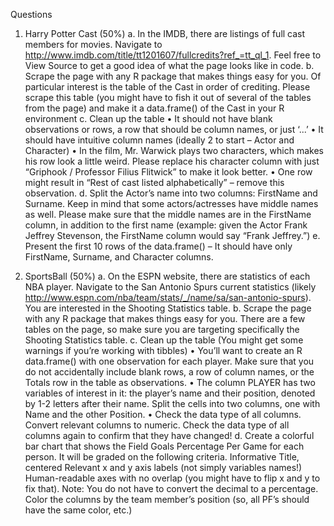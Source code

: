 Questions

1. Harry Potter Cast (50%)
a. In the IMDB, there are listings of full cast members for movies. Navigate to http://www.imdb.com/title/tt1201607/fullcredits?ref_=tt_ql_1. Feel free to View Source to get a good idea of what the page looks like in code.
b. Scrape the page with any R package that makes things easy for you. Of particular interest is the table of the Cast in order of crediting. Please scrape this table (you might have to fish it out of several of the tables from the page) and make it a data.frame() of the Cast in your R environment
c. Clean up the table
• It should not have blank observations or rows, a row that should be column
names, or just ‘...’
• It should have intuitive column names (ideally 2 to start – Actor and Character)
• In the film, Mr. Warwick plays two characters, which makes his row look a little weird. Please replace his character column with just “Griphook / Professor Filius Flitwick” to make it look better.
• One row might result in “Rest of cast listed alphabetically” – remove this observation.
d. Split the Actor’s name into two columns: FirstName and Surname. Keep in mind that some actors/actresses have middle names as well. Please make sure that the middle names are in the FirstName column, in addition to the first name (example: given the
   Actor Frank Jeffrey Stevenson, the FirstName column would say “Frank Jeffrey.”)
e. Present the first 10 rows of the data.frame() – It should have only FirstName, Surname, and Character columns.

2. SportsBall (50%)
a. On the ESPN website, there are statistics of each NBA player. Navigate to the San Antonio Spurs current statistics (likely http://www.espn.com/nba/team/stats/_/name/sa/san-antonio-spurs). You are interested in the Shooting Statistics table.
b. Scrape the page with any R package that makes things easy for you. There are a few tables on the page, so make sure you are targeting specifically the Shooting Statistics table.
c. Clean up the table (You might get some warnings if you’re working with tibbles)
• You’ll want to create an R data.frame() with one observation for each player. Make sure that you do not accidentally include blank rows, a row of column names, or the Totals row in the table as observations.
• The column PLAYER has two variables of interest in it: the player’s name and their position, denoted by 1-2 letters after their name. Split the cells into two columns, one with Name and the other Position.
• Check the data type of all columns. Convert relevant columns to numeric. Check the data type of all columns again to confirm that they have changed!
d. Create a colorful bar chart that shows the Field Goals Percentage Per Game for each
person. It will be graded on the following criteria.
Informative Title, centered
Relevant x and y axis labels (not simply variables names!)
Human-readable axes with no overlap (you might have to flip x and y to fix that). Note: You do not have to convert the decimal to a percentage.
Color the columns by the team member’s position (so, all PF’s should have the same color, etc.)
